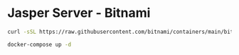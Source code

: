 # Jasper Server - Bitnami

```bash
curl -sSL https://raw.githubusercontent.com/bitnami/containers/main/bitnami/jasperreports/docker-compose.yml > docker-compose.yml

docker-compose up -d
```